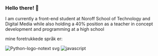 ### Hello there! 👋

I am currently a front-end student at Noroff School of Technology and Digital Media while also holding a 40% position as a teacher in concept development and programming at a high school

mine foretrukkede språk er:

![Python-logo-notext svg](https://user-images.githubusercontent.com/59417456/223383577-3d678d8b-65b3-4da5-b29e-85e44318d3f7.png)
![javascript](https://user-images.githubusercontent.com/59417456/223383590-b614a1df-1991-4c52-a68a-84a042d2ee29.png)


<!--
**ebergeng/ebergeng** is a ✨ _special_ ✨ repository because its `README.md` (this file) appears on your GitHub profile.

Here are some ideas to get you started:

- 🔭 I’m currently working on ...
- 🌱 I’m currently learning ...
- 👯 I’m looking to collaborate on ...
- 🤔 I’m looking for help with ...
- 💬 Ask me about ...
- 📫 How to reach me: ...
- 😄 Pronouns: ...
- ⚡ Fun fact: ...
-->

